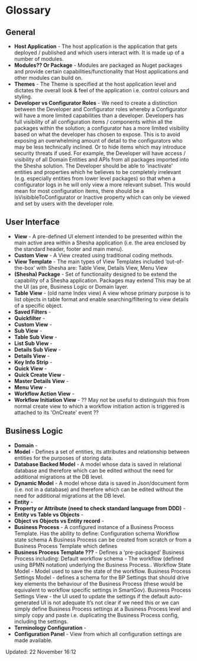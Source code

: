 # Glossary

## General

- **Host Application** - The host application is the application that gets deployed / published and which users interact with. It is made up of a number of modules.
- **Modules?? Or Package** - Modules are packaged as Nuget packages and provide certain capabilities/functionality that Host applications and other modules can build on.
- **Themes** -  The Theme is specified at the host application level and dictates the overall look & feel of the application i.e. control colours and styling.
- **Developer vs Configurator Roles** - We need to create a distinction between the Developer and Configurator roles whereby a Configurator will have a more limited capabilities than a developer.
Developers has full visibility of all configuration items / components within all the packages within the solution; a configurator has a more limited visibility based on what the developer has chosen to expose. This is to avoid exposing an overwhelming amount of detail to the configurators who may be less technically inclined. Or to hide items which may introduce security threats if used. For example, the Developer will have access / visibility of all Domain Entities and APIs from all packages imported into the Shesha solution. The Developer should be able to 'inactivate' entities and properties which he believes to be completely irrelevant (e.g. especially entities from lower level packages) so that when a configurator logs in he will only view a more relevant subset.
This would mean for most configuration items, there should be a IsVisibibleToConfigurator or Inactive property which can only be viewed and set by users with the developer role.

## User Interface

- **View** - A pre-defined UI element intended to be presented within the main active area within a Shesha application (i.e. the area enclosed by the standard header, footer and main menu).
- **Custom View** - A View created using traditional coding methods.
- **View Template** - The main types of View Templates included ‘out-of-the-box’ with Shesha are: Table View, Details View, Menu View
- **(Shesha) Package** -  Set of functionality designed to be extend the capability of a Shesha application. Packages may extend This may be at the UI (as pre, Business Logic or Domain layer.
- **Table View** - (old name Index view) A view whose primary purpose is to list objects in table format and enable searching/filtering to view details of a specific object.
- **Saved Filters** - 
- **Quickfilter** - 
- **Custom View** - 
- **Sub View** - 
- **Table Sub View** - 
- **List Sub View** - 
- **Details Sub View** - 
- **Details View** - 
- **Key Info Strip** - 
- **Quick View** - 
- **Quick Create View** - 
- **Master Details View** - 
- **Menu View** - 
- **Workflow Action View** - 
- **Workflow Initiation View** - ?? May not be useful to distinguish this from normal create view to which a workflow initiation action is triggered is attached to its 'OnCreate' event ??

## Business Logic

- **Domain** - 
- **Model** - Defines a set of entities, its attributes and relationship between entities for the purposes of storing data.
- **Database Backed Model** - A model whose data is saved in relational database and therefore which can be edited without the need for additional migrations at the DB level.
- **Dynamic Model** - A model whose data is saved in Json/document form (i.e. not in a database) and therefore which can be edited without the need for additional migrations at the DB level.
- **Entity** -
- **Property or Attribute (need to check standard language from DDD)** -
- **Entity vs Table vs Objects** -
- **Object vs Objects vs Entity record** -
- **Business Process** -
A configured instance of a Business Process Template.
Has the ability to define:
Configuration schema
Workflow state schema
A Business Process can be created from scratch or from a Business Process Template which defines 
- **Business Process Template ???** - Defines a ‘pre-packaged’ Business Process including:
Default workflow schema - The workflow (defined using BPMN notation) underlying the Business Process..
Workflow State Model - Model used to save the state of the workflow.
Business Process Settings Model - defines a schema for the BP Settings that should drive key elements the behaviour of the Business Process (these would be equivalent to workflow specific settings in SmartGov).
Business Process Settings View - the UI used to update the settings if the default auto-generated UI is not adequate
It’s not clear if we need this or we can simply define Business Process settings at a Business Process level and simply copy and paste i.e. duplicating the Business Process config, including the settings. 
- **Terminology Configuration** -
- **Configuration Panel** - View from which all configuration settings are made available.

Updated: 22 November 16:12





